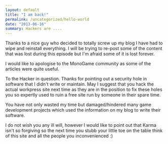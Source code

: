 ```yaml
---
layout: default
title: "I am back!"
permalink: /uncategorized/hello-world
date: "2013-06-16"
summary: Hackers are ....
---
```


Thanks to a nice guy who decided to totally screw up my blog I have had to wipe and reinstall everything. I will be trying to re-post some of the content that was lost during this episode but I'm afraid some of it is lost forever.

I would like to apologise to the MonoGame community as some of the articles were quite useful.

To the Hacker in question. Thanks for pointing out a security hole in software that I didn't write or maintain. May I suggest that you hack the actual workpress site next time as they are in the position to fix these holes you so expertly used to ruin a free site run by someone in their spare time.

You have not only wasted my time but damaged/hindered many game development projects which used the information on my blog to write their software.

I do not wish you any ill will, however I would like to point out that Karma isn't so forgiving so the next time you stubb your little toe on the table think of this site and all the people you inconvenienced :)
